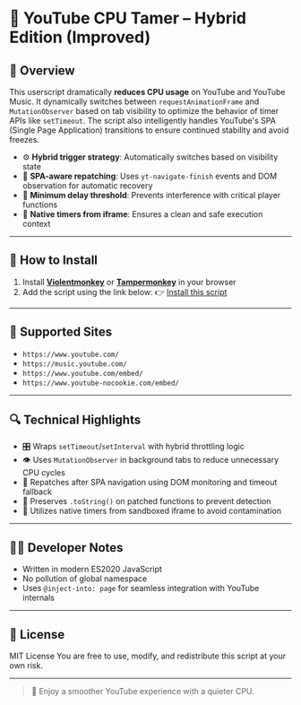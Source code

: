 # 🎯 YouTube CPU Tamer – Hybrid Edition (Improved)

## 🧩 Overview

This userscript dramatically **reduces CPU usage** on YouTube and YouTube Music. It dynamically switches between `requestAnimationFrame` and `MutationObserver` based on tab visibility to optimize the behavior of timer APIs like `setTimeout`. The script also intelligently handles YouTube's SPA (Single Page Application) transitions to ensure continued stability and avoid freezes.

* ⚙️ **Hybrid trigger strategy**: Automatically switches based on visibility state
* 🔄 **SPA-aware repatching**: Uses `yt-navigate-finish` events and DOM observation for automatic recovery
* 🧠 **Minimum delay threshold**: Prevents interference with critical player functions
* 🧼 **Native timers from iframe**: Ensures a clean and safe execution context

---

## 🚀 How to Install

1. Install **[Violentmonkey](https://violentmonkey.github.io/)** or **[Tampermonkey](https://www.tampermonkey.net/)** in your browser
2. Add the script using the link below:
   👉 [Install this script](https://raw.githubusercontent.com/koyasi777/youtube-cpu-tamer-hybrid/main/youtube-cpu-tamer-hybrid.user.js)

---

## 📌 Supported Sites

* `https://www.youtube.com/`
* `https://music.youtube.com/`
* `https://www.youtube.com/embed/`
* `https://www.youtube-nocookie.com/embed/`

---

## 🔍 Technical Highlights

* 🎛 Wraps `setTimeout`/`setInterval` with hybrid throttling logic
* 👁 Uses `MutationObserver` in background tabs to reduce unnecessary CPU cycles
* 🔧 Repatches after SPA navigation using DOM monitoring and timeout fallback
* 🧪 Preserves `.toString()` on patched functions to prevent detection
* 🧼 Utilizes native timers from sandboxed iframe to avoid contamination

---

## 👨‍💻 Developer Notes

* Written in modern ES2020 JavaScript
* No pollution of global namespace
* Uses `@inject-into: page` for seamless integration with YouTube internals

---

## 📜 License

MIT License
You are free to use, modify, and redistribute this script at your own risk.

---

> 🎥 Enjoy a smoother YouTube experience with a quieter CPU.
